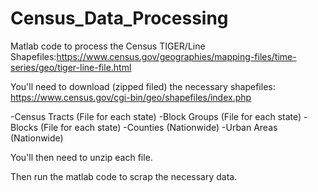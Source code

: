# Census_Data_Processing

Matlab code to process the Census TIGER/Line Shapefiles:https://www.census.gov/geographies/mapping-files/time-series/geo/tiger-line-file.html

You'll need to download (zipped filed) the necessary shapefiles: https://www.census.gov/cgi-bin/geo/shapefiles/index.php

-Census Tracts (File for each state)
-Block Groups (File for each state)
-Blocks (File for each state)
-Counties (Nationwide)
-Urban Areas (Nationwide)

You'll then need to unzip each file.

Then run the matlab code to scrap the necessary data.

